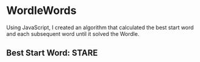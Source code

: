 # WordleWords

Using JavaScript, I created an algorithm that calculated the best start word and each subsequent word until it solved the Wordle.

## Best Start Word: STARE
